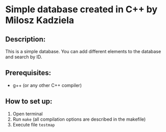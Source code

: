 # Simple database created in C++ by Milosz Kadziela

## Description:
This is a simple database. You can add different elements to the database and search by ID.

## Prerequisites:
- g++ (or any other C++ compiler)

## How to set up:
1. Open terminal
2. Run `make` (all compilation options are described in the makefile)
3. Execute file `testmap`